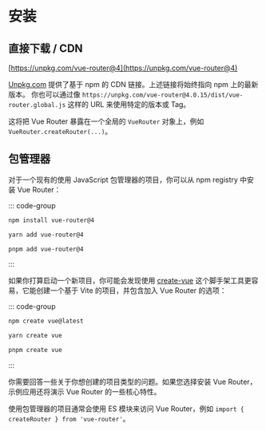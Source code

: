 # 安装

## 直接下载 / CDN

[https://unpkg.com/vue-router@4](https://unpkg.com/vue-router@4)

<!--email_off-->

[Unpkg.com](https://unpkg.com) 提供了基于 npm 的 CDN 链接。上述链接将始终指向 npm 上的最新版本。 你也可以通过像 `https://unpkg.com/vue-router@4.0.15/dist/vue-router.global.js` 这样的 URL 来使用特定的版本或 Tag。

<!--/email_off-->

这将把 Vue Router 暴露在一个全局的 `VueRouter` 对象上，例如 `VueRouter.createRouter(...)`。

## 包管理器

对于一个现有的使用 JavaScript 包管理器的项目，你可以从 npm registry 中安装 Vue Router：

::: code-group

```bash [npm]
npm install vue-router@4
```

```bash [yarn]
yarn add vue-router@4
```

```bash [pnpm]
pnpm add vue-router@4
```

:::

如果你打算启动一个新项目，你可能会发现使用 [create-vue](https://github.com/vuejs/create-vue) 这个脚手架工具更容易，它能创建一个基于 Vite 的项目，并包含加入 Vue Router 的选项：

::: code-group

```bash [npm]
npm create vue@latest
```

```bash [yarn]
yarn create vue
```

```bash [pnpm]
pnpm create vue
```

:::

你需要回答一些关于你想创建的项目类型的问题。如果您选择安装 Vue Router，示例应用还将演示 Vue Router 的一些核心特性。

使用包管理器的项目通常会使用 ES 模块来访问 Vue Router，例如 `import { createRouter } from 'vue-router'`。
